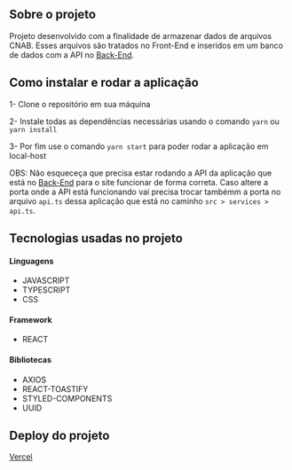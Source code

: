 ## Sobre o projeto
Projeto desenvolvido com a finalidade de armazenar dados de arquivos CNAB. Esses arquivos são tratados no Front-End e inseridos em um banco de dados com a API no <a href="https://github.com/byetevinn/cnab-conversion">Back-End</a>.


## Como instalar e rodar a aplicação

1- Clone o repositório em sua máquina

2- Instale todas as dependências necessárias usando o comando `yarn` ou `yarn install`

3- Por fim use o comando `yarn start` para poder rodar a aplicação em local-host

OBS: Não esqueceça que precisa estar rodando a API da aplicação que está no <a href="https://github.com/byetevinn/cnab-conversion">Back-End</a> para o site funcionar de forma correta.
Caso altere a porta onde a API está funcionando vai precisa trocar tambémm a porta no arquivo `api.ts` dessa aplicação que está no caminho `src > services > api.ts`.


## Tecnologias usadas no projeto

#### Linguagens

- JAVASCRIPT
- TYPESCRIPT
- CSS

#### Framework

- REACT

#### Bibliotecas

- AXIOS
- REACT-TOASTIFY
- STYLED-COMPONENTS
- UUID


## Deploy do projeto

<a href="https://cnab-conversion-front.vercel.app/dashboard">Vercel</a>

